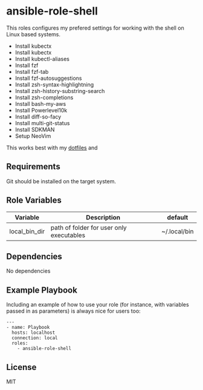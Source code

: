 ansible-role-shell
=========

This roles configures my prefered settings for working with the shell on Linux based systems.

- Install kubectx
- Install kubectx
- Install kubectl-aliases
- Install fzf
- Install fzf-tab
- Install fzf-autosuggestions
- Install zsh-syntax-highlightning
- Install zsh-history-substring-search
- Install zsh-completions
- Install bash-my-aws
- Install Powerlevel10k
- Install diff-so-facy
- Install multi-git-status
- Install SDKMAN
- Setup NeoVim 

This works best with my [dotfiles](https://github.com/Allaman/dotfiles) and 

Requirements
------------

Git should be installed on the target system.

Role Variables
--------------

| Variable| Description | default |
|---------|-------------|---------|
| local_bin_dir | path of folder for user only executables | ~/.local/bin |

Dependencies
------------

No dependencies

Example Playbook
----------------

Including an example of how to use your role (for instance, with variables passed in as parameters) is always nice for users too:

```
---
- name: Playbook
  hosts: localhost
  connection: local
  roles:
    - ansible-role-shell
```

License
-------

MIT
